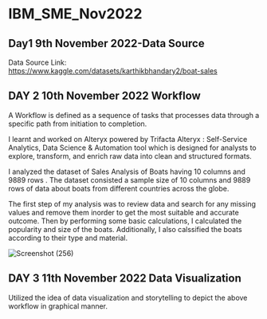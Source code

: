 # IBM_SME_Nov2022

## Day1 9th November 2022-Data Source

Data Source Link: https://www.kaggle.com/datasets/karthikbhandary2/boat-sales


## DAY 2 10th November 2022 Workflow

A Workflow is defined as a sequence of tasks that processes data through a specific path from initiation to completion.

I learnt and worked on Alteryx powered by Trifacta Alteryx : Self-Service Analytics, Data Science & Automation tool which is designed for analysts to explore, transform, and enrich raw data into clean and structured formats.

I analyzed the dataset of Sales Analysis of Boats having 10 columns and 9889 rows . The dataset consisted a sample size of 10 columns and 9889 rows of data about boats from different countries across the globe.

The first step of my analysis was to review data and search for any missing values and remove them inorder to get the most suitable and accurate outcome. Then by performing some basic calculations, I calculated the popularity and size of the boats. Additionally, I also calssified the boats according to their type and material.

![Screenshot (256)](https://user-images.githubusercontent.com/92536505/202913646-fe237b40-aac8-476a-8422-bf2f8a6fbdce.png)


## DAY 3 11th November 2022 Data Visualization

Utilized the idea of data visualization and storytelling to depict the above workflow in graphical manner.


